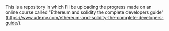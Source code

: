 This is a repository in which I'll be uploading the progress made on an online course called "Ethereum and solidity the complete developers guide" (https://www.udemy.com/ethereum-and-solidity-the-complete-developers-guide/).

